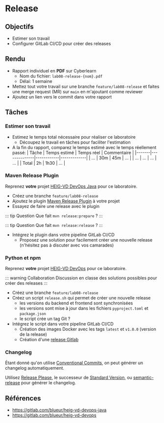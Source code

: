 # Release

## Objectifs

- Estimer son travail
- Configurer GitLab CI/CD pour créer des releases

## Rendu

- Rapport individuel en **PDF** sur Cyberlearn
  - Nom du fichier: `lab08-release-{nom}.pdf`
  - Délai: 1 semaine
- Mettez tout votre travail sur une branche `feature/lab08-release` et faites une merge request (MR) sur `main` en m'ajoutant comme reviewer
- Ajoutez un lien vers le commit dans votre rapport

## Tâches

### Estimer son travail

- Estimez le temps total nécessaire pour réaliser ce laboratoire
  - Découpez le travail en tâches pour faciliter l'estimation
- A la fin du rapport, comparez le temps estimé avec le temps réellement passé:
  | Tâche | Temps estimé | Temps réel | Commentaire |
  |-------|--------------|------------|-------------|
  | ... | 30m | 45m | ... |
  | ... | ... | ... | ... |
  | Total | 2h | 1h30 | ... |

### Maven Release Plugin

Reprenez **votre** projet [HEIG-VD DevOps Java](https://gitlab.com/blueur/heig-vd-devops-java) pour ce laboratoire.

- Créez une branche `feature/lab08-release`
- Ajoutez le plugin [Maven Release Plugin](https://maven.apache.org/maven-release/maven-release-plugin/) à votre projet
- Essayez de faire une release avec le plugin

::: tip Question
Que fait `mvn release:prepare` ?
:::

::: tip Question
Que fait `mvn release:release` ?
:::

- Intégrez le plugin dans votre pipeline GitLab CI/CD
  - Proposez une solution pour facilement créer une nouvelle release (n'hésitez pas à discuter avec vos camarades)

### Python et npm

Reprenez **votre** projet [HEIG-VD DevOps](https://gitlab.com/blueur/heig-vd-devops) pour ce laboratoire.

::: warning Collaboration
Discussion en classe des solutions possibles pour créer des releases
:::

- Créez une branche `feature/lab08-release`
- Créez un script `release.sh` qui permet de créer une nouvelle release
  - les versions du backend et frontend sont synchronisées
  - les versions sont mise à jour dans les fichiers `pyproject.toml` et `package.json`
  - le script crée un tag Git ?
- Intégrez le script dans votre pipeline GitLab CI/CD
  - Création des images Docker avec les tags `latest` et `v1.0.0` (version de la release)
  - Création d'une [release Gitlab](https://docs.gitlab.com/ee/user/project/releases/)

### Changelog

Étant donné qu'on utilise [Conventional Commits](https://www.conventionalcommits.org/en/v1.0.0/), on peut générer un changelog automatiquement.

Utilisez [Release Please](https://github.com/googleapis/release-please), le successeur de [Standard Version](https://github.com/conventional-changelog/standard-version), ou [semantic-release](https://semantic-release.gitbook.io/semantic-release/) pour générer le changelog.

## Références

- https://gitlab.com/blueur/heig-vd-devops-java
- https://gitlab.com/blueur/heig-vd-devops
